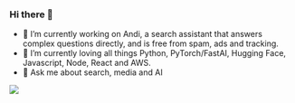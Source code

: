 ### Hi there 👋

- 🔭 I’m currently working on Andi, a search assistant that answers complex questions directly, and is free from spam, ads and tracking.
- 🌱 I’m currently loving all things Python, PyTorch/FastAI, Hugging Face, Javascript, Node, React and AWS.
- 💬 Ask me about search, media and AI

![](https://komarev.com/ghpvc/?username=jedwhite)


<!--
**jedwhite/jedwhite** is a ✨ _special_ ✨ repository because its `README.md` (this file) appears on your GitHub profile.

Here are some ideas to get you started:

- 🔭 I’m currently working on ...
- 🌱 I’m currently learning ...
- 👯 I’m looking to collaborate on ...
- 🤔 I’m looking for help with ...
- 💬 Ask me about ...
- 📫 How to reach me: ...
- 😄 Pronouns: ...
- ⚡ Fun fact: ...
-->
